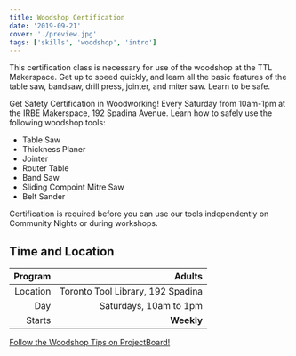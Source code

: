 ```yaml
---
title: Woodshop Certification
date: '2019-09-21'
cover: './preview.jpg'
tags: ['skills', 'woodshop', 'intro']
---
```


This certification class is necessary for use of the woodshop at the TTL Makerspace. Get up to speed quickly, and learn all the basic features of the table saw, bandsaw, drill press, jointer, and miter saw. Learn to be safe.

Get Safety Certification in Woodworking! Every Saturday from 10am-1pm at the IRBE Makerspace, 192 Spadina Avenue. Learn how to safely use the following woodshop tools:

- Table Saw
- Thickness Planer
- Jointer
- Router Table
- Band Saw
- Sliding Compoint Mitre Saw
- Belt Sander

Certification is required before you can use our tools independently on Community Nights or during workshops.

## Time and Location

|  Program |                            Adults |
| -------: | --------------------------------: |
| Location | Toronto Tool Library, 192 Spadina |
|      Day |            Saturdays, 10am to 1pm |
|   Starts |                        **Weekly** |

[Follow the Woodshop Tips on ProjectBoard!](https://projectboard.engineering.com/project/wood-shop-certification)

